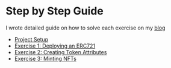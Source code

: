 # Step by Step Guide

I wrote detailed guide on how to solve each exercise on my [blog](https://david-barreto.com/)

- [Project Setup](https://david-barreto.com/starknet-erc721-workshop-setup/)
- [Exercise 1: Deploying an ERC721](https://david-barreto.com/starknet-erc721-workshop-exercise-1/)
- [Exercise 2: Creating Token Attributes](https://david-barreto.com/starknet-erc721-workshop-exercise-2/)
- [Exercise 3: Minting NFTs](https://david-barreto.com/starknet-erc721-workshop-exercise-3/)
